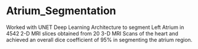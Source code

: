 # Atrium_Segmentation

Worked with UNET Deep Learning Architecture to segment Left Atrium in 4542 2-D MRI slices obtained from 20 3-D MRI Scans of the heart and achieved an overall dice coefficient of 95% in segmenting the atrium region.
